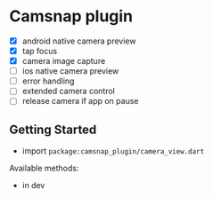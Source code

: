 # Camsnap plugin

- [x] android native camera preview
- [x] tap focus
- [x] camera image capture
- [ ] ios native camera preview
- [ ] error handling
- [ ] extended camera control
- [ ] release camera if app on pause

## Getting Started
- import `package:camsnap_plugin/camera_view.dart`

Available methods:
- in dev


